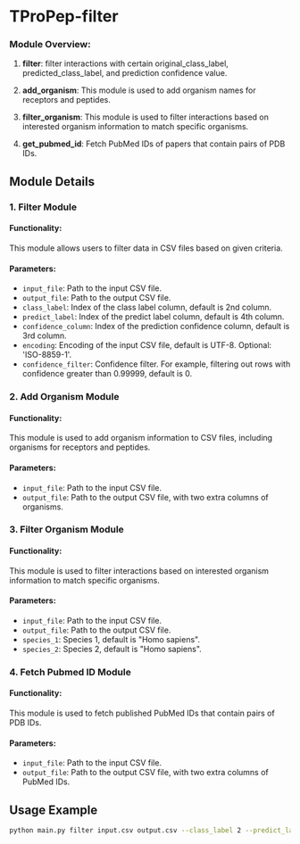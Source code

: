 # TProPep-filter


### Module Overview:

1. **filter**: filter interactions with certain original_class_label, predicted_class_label, and prediction confidence value.

2. **add_organism**: This module is used to add organism names for receptors and peptides.

3. **filter_organism**: This module is used to filter interactions based on interested organism information to match specific organisms.

4. **get_pubmed_id**: Fetch PubMed IDs of papers that contain pairs of PDB IDs.

## Module Details

### 1. Filter Module

#### Functionality:
This module allows users to filter data in CSV files based on given criteria.

#### Parameters:
- `input_file`: Path to the input CSV file.
- `output_file`: Path to the output CSV file.
- `class_label`: Index of the class label column, default is 2nd column.
- `predict_label`: Index of the predict label column, default is 4th column.
- `confidence_column`: Index of the prediction confidence column, default is 3rd column.
- `encoding`: Encoding of the input CSV file, default is UTF-8. Optional: 'ISO-8859-1'.
- `confidence_filter`: Confidence filter. For example, filtering out rows with confidence greater than 0.99999, default is 0.

### 2. Add Organism Module

#### Functionality:
This module is used to add organism information to CSV files, including organisms for receptors and peptides.

#### Parameters:
- `input_file`: Path to the input CSV file.
- `output_file`: Path to the output CSV file, with two extra columns of organisms.

### 3. Filter Organism Module

#### Functionality:
This module is used to filter interactions based on interested organism information to match specific organisms.

#### Parameters:
- `input_file`: Path to the input CSV file.
- `output_file`: Path to the output CSV file.
- `species_1`: Species 1, default is "Homo sapiens".
- `species_2`: Species 2, default is "Homo sapiens".

### 4. Fetch Pubmed ID Module

#### Functionality:
This module is used to fetch published PubMed IDs that contain pairs of PDB IDs.

#### Parameters:
- `input_file`: Path to the input CSV file.
- `output_file`: Path to the output CSV file, with two extra columns of PubMed IDs.
  
## Usage Example

```bash
python main.py filter input.csv output.csv --class_label 2 --predict_label 4 --confidence_column 3 --confidence_filter 0.9
